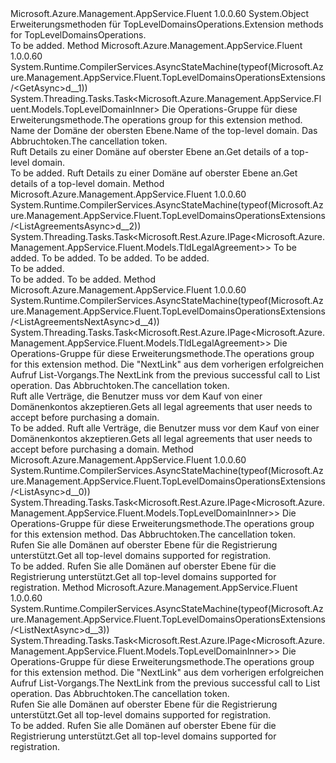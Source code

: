 <Type Name="TopLevelDomainsOperationsExtensions" FullName="Microsoft.Azure.Management.AppService.Fluent.TopLevelDomainsOperationsExtensions">
  <TypeSignature Language="C#" Value="public static class TopLevelDomainsOperationsExtensions" />
  <TypeSignature Language="ILAsm" Value=".class public auto ansi abstract sealed beforefieldinit TopLevelDomainsOperationsExtensions extends System.Object" />
  <TypeSignature Language="DocId" Value="T:Microsoft.Azure.Management.AppService.Fluent.TopLevelDomainsOperationsExtensions" />
  <TypeSignature Language="VB.NET" Value="Public Module TopLevelDomainsOperationsExtensions" />
  <TypeSignature Language="F#" Value="type TopLevelDomainsOperationsExtensions = class" />
  <AssemblyInfo>
    <AssemblyName>Microsoft.Azure.Management.AppService.Fluent</AssemblyName>
    <AssemblyVersion>1.0.0.60</AssemblyVersion>
  </AssemblyInfo>
  <Base>
    <BaseTypeName>System.Object</BaseTypeName>
  </Base>
  <Interfaces />
  <Docs>
    <summary>
            <span data-ttu-id="df4c2-101">Erweiterungsmethoden für TopLevelDomainsOperations.</span><span class="sxs-lookup"><span data-stu-id="df4c2-101">Extension methods for TopLevelDomainsOperations.</span></span>
            </summary>
    <remarks>To be added.</remarks>
  </Docs>
  <Members>
    <Member MemberName="GetAsync">
      <MemberSignature Language="C#" Value="public static System.Threading.Tasks.Task&lt;Microsoft.Azure.Management.AppService.Fluent.Models.TopLevelDomainInner&gt; GetAsync (this Microsoft.Azure.Management.AppService.Fluent.ITopLevelDomainsOperations operations, string name, System.Threading.CancellationToken cancellationToken = null);" />
      <MemberSignature Language="ILAsm" Value=".method public static hidebysig class System.Threading.Tasks.Task`1&lt;class Microsoft.Azure.Management.AppService.Fluent.Models.TopLevelDomainInner&gt; GetAsync(class Microsoft.Azure.Management.AppService.Fluent.ITopLevelDomainsOperations operations, string name, valuetype System.Threading.CancellationToken cancellationToken) cil managed" />
      <MemberSignature Language="DocId" Value="M:Microsoft.Azure.Management.AppService.Fluent.TopLevelDomainsOperationsExtensions.GetAsync(Microsoft.Azure.Management.AppService.Fluent.ITopLevelDomainsOperations,System.String,System.Threading.CancellationToken)" />
      <MemberSignature Language="F#" Value="static member GetAsync : Microsoft.Azure.Management.AppService.Fluent.ITopLevelDomainsOperations * string * System.Threading.CancellationToken -&gt; System.Threading.Tasks.Task&lt;Microsoft.Azure.Management.AppService.Fluent.Models.TopLevelDomainInner&gt;" Usage="Microsoft.Azure.Management.AppService.Fluent.TopLevelDomainsOperationsExtensions.GetAsync (operations, name, cancellationToken)" />
      <MemberType>Method</MemberType>
      <AssemblyInfo>
        <AssemblyName>Microsoft.Azure.Management.AppService.Fluent</AssemblyName>
        <AssemblyVersion>1.0.0.60</AssemblyVersion>
      </AssemblyInfo>
      <Attributes>
        <Attribute>
          <AttributeName>System.Runtime.CompilerServices.AsyncStateMachine(typeof(Microsoft.Azure.Management.AppService.Fluent.TopLevelDomainsOperationsExtensions/&lt;GetAsync&gt;d__1))</AttributeName>
        </Attribute>
      </Attributes>
      <ReturnValue>
        <ReturnType>System.Threading.Tasks.Task&lt;Microsoft.Azure.Management.AppService.Fluent.Models.TopLevelDomainInner&gt;</ReturnType>
      </ReturnValue>
      <Parameters>
        <Parameter Name="operations" Type="Microsoft.Azure.Management.AppService.Fluent.ITopLevelDomainsOperations" RefType="this" />
        <Parameter Name="name" Type="System.String" />
        <Parameter Name="cancellationToken" Type="System.Threading.CancellationToken" />
      </Parameters>
      <Docs>
        <param name="operations">
            <span data-ttu-id="df4c2-102">Die Operations-Gruppe für diese Erweiterungsmethode.</span><span class="sxs-lookup"><span data-stu-id="df4c2-102">The operations group for this extension method.</span></span>
            </param>
        <param name="name">
            <span data-ttu-id="df4c2-103">Name der Domäne der obersten Ebene.</span><span class="sxs-lookup"><span data-stu-id="df4c2-103">Name of the top-level domain.</span></span>
            </param>
        <param name="cancellationToken">
            <span data-ttu-id="df4c2-104">Das Abbruchtoken.</span><span class="sxs-lookup"><span data-stu-id="df4c2-104">The cancellation token.</span></span>
            </param>
        <summary>
            <span data-ttu-id="df4c2-105">Ruft Details zu einer Domäne auf oberster Ebene an.</span><span class="sxs-lookup"><span data-stu-id="df4c2-105">Get details of a top-level domain.</span></span>
            </summary>
        <returns>To be added.</returns>
        <remarks>
            <span data-ttu-id="df4c2-106">Ruft Details zu einer Domäne auf oberster Ebene an.</span><span class="sxs-lookup"><span data-stu-id="df4c2-106">Get details of a top-level domain.</span></span>
            </remarks>
      </Docs>
    </Member>
    <Member MemberName="ListAgreementsAsync">
      <MemberSignature Language="C#" Value="public static System.Threading.Tasks.Task&lt;Microsoft.Rest.Azure.IPage&lt;Microsoft.Azure.Management.AppService.Fluent.Models.TldLegalAgreement&gt;&gt; ListAgreementsAsync (this Microsoft.Azure.Management.AppService.Fluent.ITopLevelDomainsOperations operations, string name, Microsoft.Azure.Management.AppService.Fluent.Models.TopLevelDomainAgreementOptionInner agreementOption, System.Threading.CancellationToken cancellationToken = null);" />
      <MemberSignature Language="ILAsm" Value=".method public static hidebysig class System.Threading.Tasks.Task`1&lt;class Microsoft.Rest.Azure.IPage`1&lt;class Microsoft.Azure.Management.AppService.Fluent.Models.TldLegalAgreement&gt;&gt; ListAgreementsAsync(class Microsoft.Azure.Management.AppService.Fluent.ITopLevelDomainsOperations operations, string name, class Microsoft.Azure.Management.AppService.Fluent.Models.TopLevelDomainAgreementOptionInner agreementOption, valuetype System.Threading.CancellationToken cancellationToken) cil managed" />
      <MemberSignature Language="DocId" Value="M:Microsoft.Azure.Management.AppService.Fluent.TopLevelDomainsOperationsExtensions.ListAgreementsAsync(Microsoft.Azure.Management.AppService.Fluent.ITopLevelDomainsOperations,System.String,Microsoft.Azure.Management.AppService.Fluent.Models.TopLevelDomainAgreementOptionInner,System.Threading.CancellationToken)" />
      <MemberSignature Language="F#" Value="static member ListAgreementsAsync : Microsoft.Azure.Management.AppService.Fluent.ITopLevelDomainsOperations * string * Microsoft.Azure.Management.AppService.Fluent.Models.TopLevelDomainAgreementOptionInner * System.Threading.CancellationToken -&gt; System.Threading.Tasks.Task&lt;Microsoft.Rest.Azure.IPage&lt;Microsoft.Azure.Management.AppService.Fluent.Models.TldLegalAgreement&gt;&gt;" Usage="Microsoft.Azure.Management.AppService.Fluent.TopLevelDomainsOperationsExtensions.ListAgreementsAsync (operations, name, agreementOption, cancellationToken)" />
      <MemberType>Method</MemberType>
      <AssemblyInfo>
        <AssemblyName>Microsoft.Azure.Management.AppService.Fluent</AssemblyName>
        <AssemblyVersion>1.0.0.60</AssemblyVersion>
      </AssemblyInfo>
      <Attributes>
        <Attribute>
          <AttributeName>System.Runtime.CompilerServices.AsyncStateMachine(typeof(Microsoft.Azure.Management.AppService.Fluent.TopLevelDomainsOperationsExtensions/&lt;ListAgreementsAsync&gt;d__2))</AttributeName>
        </Attribute>
      </Attributes>
      <ReturnValue>
        <ReturnType>System.Threading.Tasks.Task&lt;Microsoft.Rest.Azure.IPage&lt;Microsoft.Azure.Management.AppService.Fluent.Models.TldLegalAgreement&gt;&gt;</ReturnType>
      </ReturnValue>
      <Parameters>
        <Parameter Name="operations" Type="Microsoft.Azure.Management.AppService.Fluent.ITopLevelDomainsOperations" RefType="this" />
        <Parameter Name="name" Type="System.String" />
        <Parameter Name="agreementOption" Type="Microsoft.Azure.Management.AppService.Fluent.Models.TopLevelDomainAgreementOptionInner" />
        <Parameter Name="cancellationToken" Type="System.Threading.CancellationToken" />
      </Parameters>
      <Docs>
        <param name="operations">To be added.</param>
        <param name="name">To be added.</param>
        <param name="agreementOption">To be added.</param>
        <param name="cancellationToken">To be added.</param>
        <summary>To be added.</summary>
        <returns>To be added.</returns>
        <remarks>To be added.</remarks>
      </Docs>
    </Member>
    <Member MemberName="ListAgreementsNextAsync">
      <MemberSignature Language="C#" Value="public static System.Threading.Tasks.Task&lt;Microsoft.Rest.Azure.IPage&lt;Microsoft.Azure.Management.AppService.Fluent.Models.TldLegalAgreement&gt;&gt; ListAgreementsNextAsync (this Microsoft.Azure.Management.AppService.Fluent.ITopLevelDomainsOperations operations, string nextPageLink, System.Threading.CancellationToken cancellationToken = null);" />
      <MemberSignature Language="ILAsm" Value=".method public static hidebysig class System.Threading.Tasks.Task`1&lt;class Microsoft.Rest.Azure.IPage`1&lt;class Microsoft.Azure.Management.AppService.Fluent.Models.TldLegalAgreement&gt;&gt; ListAgreementsNextAsync(class Microsoft.Azure.Management.AppService.Fluent.ITopLevelDomainsOperations operations, string nextPageLink, valuetype System.Threading.CancellationToken cancellationToken) cil managed" />
      <MemberSignature Language="DocId" Value="M:Microsoft.Azure.Management.AppService.Fluent.TopLevelDomainsOperationsExtensions.ListAgreementsNextAsync(Microsoft.Azure.Management.AppService.Fluent.ITopLevelDomainsOperations,System.String,System.Threading.CancellationToken)" />
      <MemberSignature Language="F#" Value="static member ListAgreementsNextAsync : Microsoft.Azure.Management.AppService.Fluent.ITopLevelDomainsOperations * string * System.Threading.CancellationToken -&gt; System.Threading.Tasks.Task&lt;Microsoft.Rest.Azure.IPage&lt;Microsoft.Azure.Management.AppService.Fluent.Models.TldLegalAgreement&gt;&gt;" Usage="Microsoft.Azure.Management.AppService.Fluent.TopLevelDomainsOperationsExtensions.ListAgreementsNextAsync (operations, nextPageLink, cancellationToken)" />
      <MemberType>Method</MemberType>
      <AssemblyInfo>
        <AssemblyName>Microsoft.Azure.Management.AppService.Fluent</AssemblyName>
        <AssemblyVersion>1.0.0.60</AssemblyVersion>
      </AssemblyInfo>
      <Attributes>
        <Attribute>
          <AttributeName>System.Runtime.CompilerServices.AsyncStateMachine(typeof(Microsoft.Azure.Management.AppService.Fluent.TopLevelDomainsOperationsExtensions/&lt;ListAgreementsNextAsync&gt;d__4))</AttributeName>
        </Attribute>
      </Attributes>
      <ReturnValue>
        <ReturnType>System.Threading.Tasks.Task&lt;Microsoft.Rest.Azure.IPage&lt;Microsoft.Azure.Management.AppService.Fluent.Models.TldLegalAgreement&gt;&gt;</ReturnType>
      </ReturnValue>
      <Parameters>
        <Parameter Name="operations" Type="Microsoft.Azure.Management.AppService.Fluent.ITopLevelDomainsOperations" RefType="this" />
        <Parameter Name="nextPageLink" Type="System.String" />
        <Parameter Name="cancellationToken" Type="System.Threading.CancellationToken" />
      </Parameters>
      <Docs>
        <param name="operations">
            <span data-ttu-id="df4c2-107">Die Operations-Gruppe für diese Erweiterungsmethode.</span><span class="sxs-lookup"><span data-stu-id="df4c2-107">The operations group for this extension method.</span></span>
            </param>
        <param name="nextPageLink">
            <span data-ttu-id="df4c2-108">Die "NextLink" aus dem vorherigen erfolgreichen Aufruf List-Vorgangs.</span><span class="sxs-lookup"><span data-stu-id="df4c2-108">The NextLink from the previous successful call to List operation.</span></span>
            </param>
        <param name="cancellationToken">
            <span data-ttu-id="df4c2-109">Das Abbruchtoken.</span><span class="sxs-lookup"><span data-stu-id="df4c2-109">The cancellation token.</span></span>
            </param>
        <summary>
            <span data-ttu-id="df4c2-110">Ruft alle Verträge, die Benutzer muss vor dem Kauf von einer Domänenkontos akzeptieren.</span><span class="sxs-lookup"><span data-stu-id="df4c2-110">Gets all legal agreements that user needs to accept before purchasing a domain.</span></span>
            </summary>
        <returns>To be added.</returns>
        <remarks>
            <span data-ttu-id="df4c2-111">Ruft alle Verträge, die Benutzer muss vor dem Kauf von einer Domänenkontos akzeptieren.</span><span class="sxs-lookup"><span data-stu-id="df4c2-111">Gets all legal agreements that user needs to accept before purchasing a domain.</span></span>
            </remarks>
      </Docs>
    </Member>
    <Member MemberName="ListAsync">
      <MemberSignature Language="C#" Value="public static System.Threading.Tasks.Task&lt;Microsoft.Rest.Azure.IPage&lt;Microsoft.Azure.Management.AppService.Fluent.Models.TopLevelDomainInner&gt;&gt; ListAsync (this Microsoft.Azure.Management.AppService.Fluent.ITopLevelDomainsOperations operations, System.Threading.CancellationToken cancellationToken = null);" />
      <MemberSignature Language="ILAsm" Value=".method public static hidebysig class System.Threading.Tasks.Task`1&lt;class Microsoft.Rest.Azure.IPage`1&lt;class Microsoft.Azure.Management.AppService.Fluent.Models.TopLevelDomainInner&gt;&gt; ListAsync(class Microsoft.Azure.Management.AppService.Fluent.ITopLevelDomainsOperations operations, valuetype System.Threading.CancellationToken cancellationToken) cil managed" />
      <MemberSignature Language="DocId" Value="M:Microsoft.Azure.Management.AppService.Fluent.TopLevelDomainsOperationsExtensions.ListAsync(Microsoft.Azure.Management.AppService.Fluent.ITopLevelDomainsOperations,System.Threading.CancellationToken)" />
      <MemberSignature Language="F#" Value="static member ListAsync : Microsoft.Azure.Management.AppService.Fluent.ITopLevelDomainsOperations * System.Threading.CancellationToken -&gt; System.Threading.Tasks.Task&lt;Microsoft.Rest.Azure.IPage&lt;Microsoft.Azure.Management.AppService.Fluent.Models.TopLevelDomainInner&gt;&gt;" Usage="Microsoft.Azure.Management.AppService.Fluent.TopLevelDomainsOperationsExtensions.ListAsync (operations, cancellationToken)" />
      <MemberType>Method</MemberType>
      <AssemblyInfo>
        <AssemblyName>Microsoft.Azure.Management.AppService.Fluent</AssemblyName>
        <AssemblyVersion>1.0.0.60</AssemblyVersion>
      </AssemblyInfo>
      <Attributes>
        <Attribute>
          <AttributeName>System.Runtime.CompilerServices.AsyncStateMachine(typeof(Microsoft.Azure.Management.AppService.Fluent.TopLevelDomainsOperationsExtensions/&lt;ListAsync&gt;d__0))</AttributeName>
        </Attribute>
      </Attributes>
      <ReturnValue>
        <ReturnType>System.Threading.Tasks.Task&lt;Microsoft.Rest.Azure.IPage&lt;Microsoft.Azure.Management.AppService.Fluent.Models.TopLevelDomainInner&gt;&gt;</ReturnType>
      </ReturnValue>
      <Parameters>
        <Parameter Name="operations" Type="Microsoft.Azure.Management.AppService.Fluent.ITopLevelDomainsOperations" RefType="this" />
        <Parameter Name="cancellationToken" Type="System.Threading.CancellationToken" />
      </Parameters>
      <Docs>
        <param name="operations">
            <span data-ttu-id="df4c2-112">Die Operations-Gruppe für diese Erweiterungsmethode.</span><span class="sxs-lookup"><span data-stu-id="df4c2-112">The operations group for this extension method.</span></span>
            </param>
        <param name="cancellationToken">
            <span data-ttu-id="df4c2-113">Das Abbruchtoken.</span><span class="sxs-lookup"><span data-stu-id="df4c2-113">The cancellation token.</span></span>
            </param>
        <summary>
            <span data-ttu-id="df4c2-114">Rufen Sie alle Domänen auf oberster Ebene für die Registrierung unterstützt.</span><span class="sxs-lookup"><span data-stu-id="df4c2-114">Get all top-level domains supported for registration.</span></span>
            </summary>
        <returns>To be added.</returns>
        <remarks>
            <span data-ttu-id="df4c2-115">Rufen Sie alle Domänen auf oberster Ebene für die Registrierung unterstützt.</span><span class="sxs-lookup"><span data-stu-id="df4c2-115">Get all top-level domains supported for registration.</span></span>
            </remarks>
      </Docs>
    </Member>
    <Member MemberName="ListNextAsync">
      <MemberSignature Language="C#" Value="public static System.Threading.Tasks.Task&lt;Microsoft.Rest.Azure.IPage&lt;Microsoft.Azure.Management.AppService.Fluent.Models.TopLevelDomainInner&gt;&gt; ListNextAsync (this Microsoft.Azure.Management.AppService.Fluent.ITopLevelDomainsOperations operations, string nextPageLink, System.Threading.CancellationToken cancellationToken = null);" />
      <MemberSignature Language="ILAsm" Value=".method public static hidebysig class System.Threading.Tasks.Task`1&lt;class Microsoft.Rest.Azure.IPage`1&lt;class Microsoft.Azure.Management.AppService.Fluent.Models.TopLevelDomainInner&gt;&gt; ListNextAsync(class Microsoft.Azure.Management.AppService.Fluent.ITopLevelDomainsOperations operations, string nextPageLink, valuetype System.Threading.CancellationToken cancellationToken) cil managed" />
      <MemberSignature Language="DocId" Value="M:Microsoft.Azure.Management.AppService.Fluent.TopLevelDomainsOperationsExtensions.ListNextAsync(Microsoft.Azure.Management.AppService.Fluent.ITopLevelDomainsOperations,System.String,System.Threading.CancellationToken)" />
      <MemberSignature Language="F#" Value="static member ListNextAsync : Microsoft.Azure.Management.AppService.Fluent.ITopLevelDomainsOperations * string * System.Threading.CancellationToken -&gt; System.Threading.Tasks.Task&lt;Microsoft.Rest.Azure.IPage&lt;Microsoft.Azure.Management.AppService.Fluent.Models.TopLevelDomainInner&gt;&gt;" Usage="Microsoft.Azure.Management.AppService.Fluent.TopLevelDomainsOperationsExtensions.ListNextAsync (operations, nextPageLink, cancellationToken)" />
      <MemberType>Method</MemberType>
      <AssemblyInfo>
        <AssemblyName>Microsoft.Azure.Management.AppService.Fluent</AssemblyName>
        <AssemblyVersion>1.0.0.60</AssemblyVersion>
      </AssemblyInfo>
      <Attributes>
        <Attribute>
          <AttributeName>System.Runtime.CompilerServices.AsyncStateMachine(typeof(Microsoft.Azure.Management.AppService.Fluent.TopLevelDomainsOperationsExtensions/&lt;ListNextAsync&gt;d__3))</AttributeName>
        </Attribute>
      </Attributes>
      <ReturnValue>
        <ReturnType>System.Threading.Tasks.Task&lt;Microsoft.Rest.Azure.IPage&lt;Microsoft.Azure.Management.AppService.Fluent.Models.TopLevelDomainInner&gt;&gt;</ReturnType>
      </ReturnValue>
      <Parameters>
        <Parameter Name="operations" Type="Microsoft.Azure.Management.AppService.Fluent.ITopLevelDomainsOperations" RefType="this" />
        <Parameter Name="nextPageLink" Type="System.String" />
        <Parameter Name="cancellationToken" Type="System.Threading.CancellationToken" />
      </Parameters>
      <Docs>
        <param name="operations">
            <span data-ttu-id="df4c2-116">Die Operations-Gruppe für diese Erweiterungsmethode.</span><span class="sxs-lookup"><span data-stu-id="df4c2-116">The operations group for this extension method.</span></span>
            </param>
        <param name="nextPageLink">
            <span data-ttu-id="df4c2-117">Die "NextLink" aus dem vorherigen erfolgreichen Aufruf List-Vorgangs.</span><span class="sxs-lookup"><span data-stu-id="df4c2-117">The NextLink from the previous successful call to List operation.</span></span>
            </param>
        <param name="cancellationToken">
            <span data-ttu-id="df4c2-118">Das Abbruchtoken.</span><span class="sxs-lookup"><span data-stu-id="df4c2-118">The cancellation token.</span></span>
            </param>
        <summary>
            <span data-ttu-id="df4c2-119">Rufen Sie alle Domänen auf oberster Ebene für die Registrierung unterstützt.</span><span class="sxs-lookup"><span data-stu-id="df4c2-119">Get all top-level domains supported for registration.</span></span>
            </summary>
        <returns>To be added.</returns>
        <remarks>
            <span data-ttu-id="df4c2-120">Rufen Sie alle Domänen auf oberster Ebene für die Registrierung unterstützt.</span><span class="sxs-lookup"><span data-stu-id="df4c2-120">Get all top-level domains supported for registration.</span></span>
            </remarks>
      </Docs>
    </Member>
  </Members>
</Type>